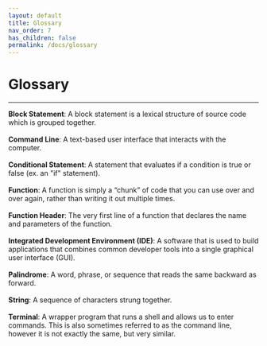 ```yaml
---
layout: default
title: Glossary
nav_order: 7
has_children: false
permalink: /docs/glossary
---
```


# Glossary

---

**Block Statement**: A block statement is a lexical structure of source code which is grouped together.
<br />
<br />
**Command Line**: A text-based user interface that interacts with the computer.
<br />
<br />
**Conditional Statement**:  A statement that evaluates if a condition is true or false (ex. an "if" statement).
<br />
<br />
**Function**: A function is simply a “chunk” of code that you can use over and over again, rather than writing it out multiple times.
<br />
<br />
**Function Header**: The very first line of a function that declares the name and parameters of the function.
<br />
<br />
**Integrated Development Environment (IDE)**: A software that is used to build applications that combines common developer tools into a single graphical user interface (GUI).
<br />
<br />
**Palindrome**: A word, phrase, or sequence that reads the same backward as forward.
<br />
<br />
**String**: A sequence of characters strung together.
<br />
<br />
**Terminal**: A wrapper program that runs a shell and allows us to enter commands. This is also sometimes referred to as the command line, however it is not exactly the same, but very similar.
<br />
